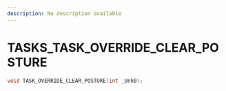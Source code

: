 ```yaml
---
description: No description available 
---
```


# TASKS\_TASK_OVERRIDE_CLEAR_POSTURE

```cpp
void TASK_OVERRIDE_CLEAR_POSTURE(int _Unk0);
```